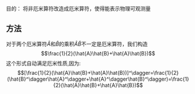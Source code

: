 目的：
将非厄米算符改造成厄米算符，使得能表示物理可观测量
## 方法
对于两个厄米算符$\hat{A}$和$\hat{B}$的乘积$\hat{A}\hat{B}$不一定是厄米算符，我们构造$$\frac{1}{2}(\hat{A}\hat{B}+\hat{A}\hat{B})$$
这个形式自动满足厄米性质,因为:$$[\frac{1}{2}(\hat{A}\hat{B}+\hat{A}\hat{B})]^\dagger=\frac{1}{2}(\hat{B}^\dagger\hat{A}^\dagger+\hat{A}^\dagger\hat{B}^\dagger)=\frac{1}{2}(\hat{A}\hat{B}+\hat{A}\hat{B})$$
